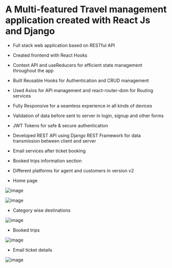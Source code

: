 # A Multi-featured Travel management application created with React Js and Django

- Full stack web application based on RESTful API
- Created frontend with React Hooks
- Context API and useReducers for efficient state management throughout the app
- Built Reusable Hooks for Authentication and CRUD management
- Used Axios for API management and react-router-dom for Routing services
- Fully Responsive for a seamless experience in all kinds of devices
- Validation of data before sent to server in login, signup and other forms
- JWT Tokens for safe & secure authentication 
- Developed REST API using Django REST Framework for data transmission between client and server
- Email services after ticket booking
- Booked trips information section
- Different platforms for agent and customers in version v2


- Home page

![image](https://user-images.githubusercontent.com/85643213/152436451-f2a6416f-7411-489b-b8bd-3a72722c1d0f.png)

![image](https://user-images.githubusercontent.com/85643213/152434596-542d3667-8563-4e4f-b202-228ee97dadbe.png)

- Category wise destinations

![image](https://user-images.githubusercontent.com/85643213/152435955-82e27fe6-3cd4-4ef7-9da5-50fdde261cd1.png)

- Booked trips

![image](https://user-images.githubusercontent.com/85643213/152434867-20faeb4e-320f-425c-8c4d-b274f285c5a7.png)

- Email ticket details

![image](https://user-images.githubusercontent.com/85643213/152435542-a42df203-3054-4ab5-84d4-9dd579cb8d5d.png)

